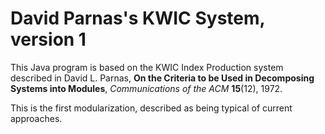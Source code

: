 # David Parnas's KWIC System, version 1
This Java program is based on the KWIC Index Production system described in David L. Parnas, **On the Criteria to be Used in Decomposing Systems into Modules**, _Communications of the ACM_ **15**(12), 1972.

This is the first modularization, described as being typical of current approaches.
